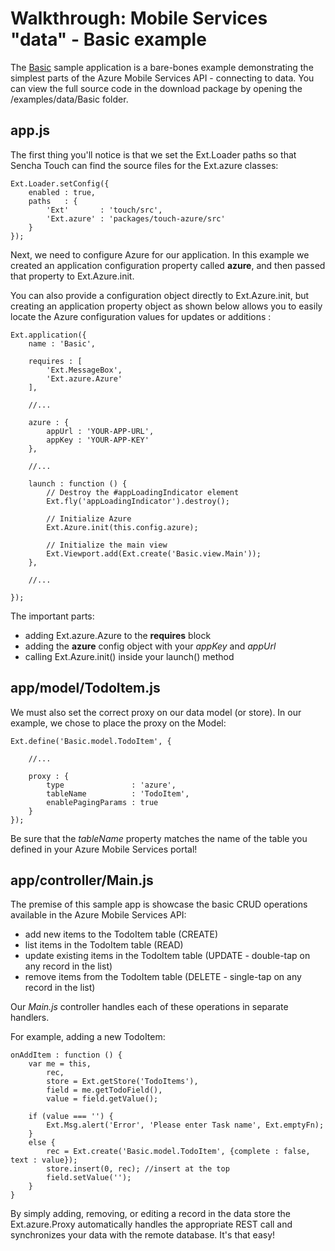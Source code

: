 # Walkthrough: Mobile Services "data" - Basic example

The [Basic](#!/example/Basic) sample application is a bare-bones example demonstrating the simplest parts of the Azure Mobile Services API - connecting to data. You can view the full source code in the download package by opening the /examples/data/Basic folder.

## app.js

The first thing you'll notice is that we set the Ext.Loader paths so that Sencha Touch can find the source files for the Ext.azure classes:

    Ext.Loader.setConfig({
        enabled : true,
        paths   : {
            'Ext'       : 'touch/src',
            'Ext.azure' : 'packages/touch-azure/src'
        }
    });

Next, we need to configure Azure for our application. In this example we created an application configuration property called **azure**, and then passed that property to Ext.Azure.init.

You can also provide a configuration object directly to Ext.Azure.init, but creating an application property object as shown below allows you to easily locate the Azure configuration values for updates or additions :

    Ext.application({
        name : 'Basic',

        requires : [
            'Ext.MessageBox',
            'Ext.azure.Azure'
        ],

        //...

        azure : {
            appUrl : 'YOUR-APP-URL',
            appKey : 'YOUR-APP-KEY'
        },

        //...

        launch : function () {
            // Destroy the #appLoadingIndicator element
            Ext.fly('appLoadingIndicator').destroy();

            // Initialize Azure
            Ext.Azure.init(this.config.azure);

            // Initialize the main view
            Ext.Viewport.add(Ext.create('Basic.view.Main'));
        },

        //...

    });

The important parts:

  - adding Ext.azure.Azure to the **requires** block
  - adding the **azure** config object with your *appKey* and *appUrl*
  - calling Ext.Azure.init() inside your launch() method

## app/model/TodoItem.js

We must also set the correct proxy on our data model (or store). In our example, we chose to place the proxy on the Model:

    Ext.define('Basic.model.TodoItem', {

        //...

        proxy : {
            type               : 'azure',
            tableName          : 'TodoItem',
            enablePagingParams : true
        }
    });

Be sure that the *tableName* property matches the name of the table you defined in your Azure Mobile Services portal!

## app/controller/Main.js

The premise of this sample app is showcase the basic CRUD operations available in the Azure Mobile Services API:

  - add new items to the TodoItem table (CREATE)
  - list items in the TodoItem table (READ)
  - update existing items in the TodoItem table (UPDATE - double-tap on any record in the list)
  - remove items from the TodoItem table (DELETE - single-tap on any record in the list)

Our *Main.js* controller handles each of these operations in separate handlers.

For example, adding a new TodoItem:

    onAddItem : function () {
        var me = this,
            rec,
            store = Ext.getStore('TodoItems'),
            field = me.getTodoField(),
            value = field.getValue();

        if (value === '') {
            Ext.Msg.alert('Error', 'Please enter Task name', Ext.emptyFn);
        }
        else {
            rec = Ext.create('Basic.model.TodoItem', {complete : false, text : value});
            store.insert(0, rec); //insert at the top
            field.setValue('');
        }
    }

By simply adding, removing, or editing a record in the data store the Ext.azure.Proxy automatically handles
the appropriate REST call and synchronizes your data with the remote database. It's that easy!